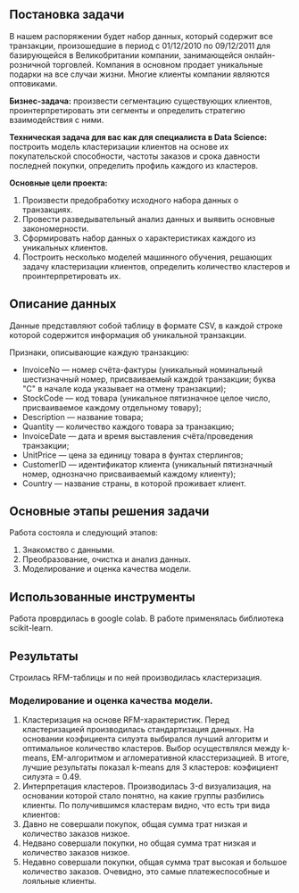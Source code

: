## Постановка задачи

В нашем распоряжении будет набор данных, который содержит все транзакции, произошедшие в период с 01/12/2010 по 09/12/2011 для базирующейся в Великобритании компании, занимающейся онлайн-розничной торговлей. Компания в основном продает уникальные подарки на все случаи жизни. Многие клиенты компании являются оптовиками.

**Бизнес-задача:** произвести сегментацию существующих клиентов, проинтерпретировать эти сегменты и определить стратегию взаимодействия с ними.

**Техническая задача для вас как для специалиста в Data Science:** построить модель кластеризации клиентов на основе их покупательской способности, частоты заказов и срока давности последней покупки, определить профиль каждого из кластеров.

**Основные цели проекта:**
1. Произвести предобработку исходного набора данных о транзакциях.
2. Провести разведывательный анализ данных и выявить основные закономерности.
3. Сформировать набор данных о характеристиках каждого из уникальных клиентов.
4. Построить несколько моделей машинного обучения, решающих задачу кластеризации клиентов, определить количество кластеров и проинтерпретировать их.

## Описание данных

Данные представляют собой таблицу в формате CSV, в каждой строке которой содержится информация об уникальной транзакции.

Признаки, описывающие каждую транзакцию:

* InvoiceNo — номер счёта-фактуры (уникальный номинальный шестизначный номер, присваиваемый каждой транзакции; буква "C" в начале кода указывает на отмену транзакции);
* StockCode — код товара (уникальное пятизначное целое число, присваиваемое каждому отдельному товару);
* Description — название товара;
* Quantity — количество каждого товара за транзакцию;
* InvoiceDate — дата и время выставления счёта/проведения транзакции;
* UnitPrice — цена за единицу товара в фунтах стерлингов;
* CustomerID — идентификатор клиента (уникальный пятизначный номер, однозначно присваиваемый каждому клиенту);
* Country — название страны, в которой проживает клиент.

## Основные этапы решения задачи
Работа состояла и следующий этапов:
1. Знакомство с данными.
2. Преобразование, очистка и анализ данных.
3. Моделирование и оценка качества модели.

## Использованные инструменты
Работа проврдилась в google colab. В работе применялась библиотека scikit-learn.

## Результаты
Строилась RFM-таблицы и по ней производилась кластеризация.
### Моделирование и оценка качества модели.
1. Кластеризация на основе RFM-характеристик. Перед кластеризацией производилась стандартизация данных. На основании коэфициента силуэта выбирался лучший алгоритм и оптимальное количество кластеров. Выбор осуществлялся между k-means, EM-алгоритмом и агломеративной класстеризацией. В итоге, лучшие результаты показал k-means для 3 кластеров: коэфициент силуэта = 0.49.
2. Интерпретация кластеров. Производилась 3-d визуализация, на основании которой стало понятно, на какие группы разбились клиенты. По получившимся кластерам видно, что есть три вида клиентов:
  1. Давно не совершали покупок, общая сумма трат низкая и количество заказов низкое.
  2. Недвано совершали покупки, но общая сумма трат низкая и количество заказов низкое.
  3. Недавно совершали покупки, общая сумма трат высокая и большое количество заказов. Очевидно, это самые платежеспособные и лояльные клиенты.

  
